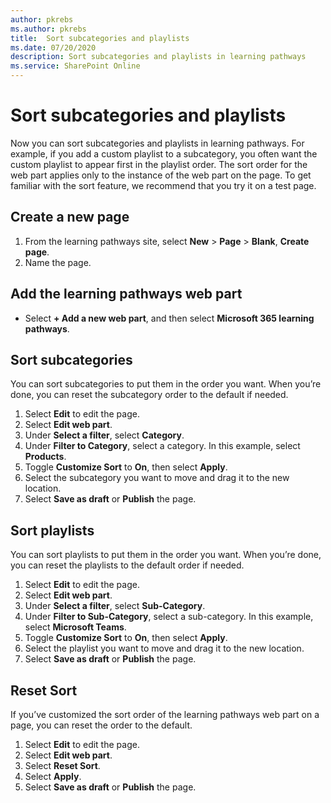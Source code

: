 ```yaml
---
author: pkrebs
ms.author: pkrebs
title:  Sort subcategories and playlists
ms.date: 07/20/2020
description: Sort subcategories and playlists in learning pathways
ms.service: SharePoint Online 
---
```


# Sort subcategories and playlists

Now you can sort subcategories and playlists in learning pathways. For example, if you add a custom playlist to a subcategory, you often want the custom playlist to appear first in the playlist order. The sort order for the web part applies only to the instance of the web part on the page. To get familiar with the sort feature, we recommend that you try it on a test page. 

## Create a new page
1. From the learning pathways site, select **New** > **Page** > **Blank**, **Create page**.
2. Name the page.

## Add the learning pathways web part
- Select **+ Add a new web part**, and then select **Microsoft 365 learning pathways**.
 
## Sort subcategories
You can sort subcategories to put them in the order you want. When you’re done, you can reset the subcategory order to the default if needed.  
1. Select **Edit** to edit the page.
2. Select **Edit web part**.
3. Under **Select a filter**, select **Category**. 
4. Under **Filter to Category**, select a category. In this example, select **Products**. 
5. Toggle **Customize Sort** to **On**, then select **Apply**. 
6. Select the subcategory you want to move and drag it to the new location. 
7. Select **Save as draft** or **Publish** the page. 

## Sort playlists
You can sort playlists to put them in the order you want. When you’re done, you can reset the playlists to the default order if needed.  
1. Select **Edit** to edit the page.
2. Select **Edit web part**.
3. Under **Select a filter**, select **Sub-Category**. 
4. Under **Filter to Sub-Category**, select a sub-category. In this example, select **Microsoft Teams**.
5. Toggle **Customize Sort** to **On**, then select **Apply**. 
6. Select the playlist you want to move and drag it to the new location. 
7. Select **Save as draft** or **Publish** the page. 

## Reset Sort
If you’ve customized the sort order of the learning pathways web part on a page, you can reset the order to the default.  
1. Select **Edit** to edit the page.
2. Select **Edit web part**.
3. Select **Reset Sort**. 
4. Select **Apply**. 
5. Select **Save as draft** or **Publish** the page. 

